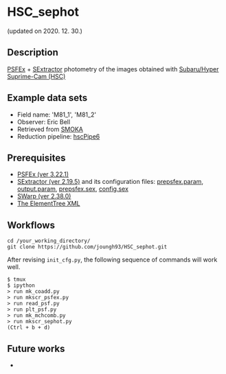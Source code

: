 # HSC_sephot
(updated on 2020. 12. 30.)


## Description
[PSFEx](https://www.astromatic.net/software/psfex) + [SExtractor](https://www.astromatic.net/software/sextractor) photometry of the images obtained with [Subaru/Hyper Suprime-Cam (HSC)](https://www.subarutelescope.org/Observing/Instruments/HSC/index.html)


## Example data sets
* Field name: 'M81_1', 'M81_2'
* Observer: Eric Bell
* Retrieved from [SMOKA](https://smoka.nao.ac.jp/)
* Reduction pipeline: [hscPipe6](https://hsc.mtk.nao.ac.jp/pipedoc/pipedoc_6_e/index.html)


## Prerequisites
* [PSFEx (ver 3.22.1)](https://psfex.readthedocs.io/en/latest/)
* [SExtractor (ver 2.19.5)](https://www.astromatic.net/pubsvn/software/sextractor/trunk/doc/sextractor.pdf) and its configuration files: [prepsfex.param](https://github.com/joungh93/HSC_sephot/blob/master/prepsfex.param), [output.param](https://github.com/joungh93/HSC_sephot/blob/master/output.param), [prepsfex.sex](https://github.com/joungh93/HSC_sephot/blob/master/prepsfex.sex), [config.sex](https://github.com/joungh93/HSC_sephot/blob/master/config.sex)
* [SWarp (ver 2.38.0)](https://www.astromatic.net/pubsvn/software/swarp/trunk/doc/swarp.pdf)
* [The ElementTree XML](https://docs.python.org/3/library/xml.etree.elementtree.html)


## Workflows
```
cd /your_working_directory/
git clone https://github.com/joungh93/HSC_sephot.git
```

After revising ``init_cfg.py``, the following sequence of commands will work well.

```
$ tmux
$ ipython
> run mk_coadd.py
> run mkscr_psfex.py
> run read_psf.py
> run plt_psf.py
> run mk_mchcomb.py
> run mkscr_sephot.py
(Ctrl + b + d)
```


## Future works
* 
